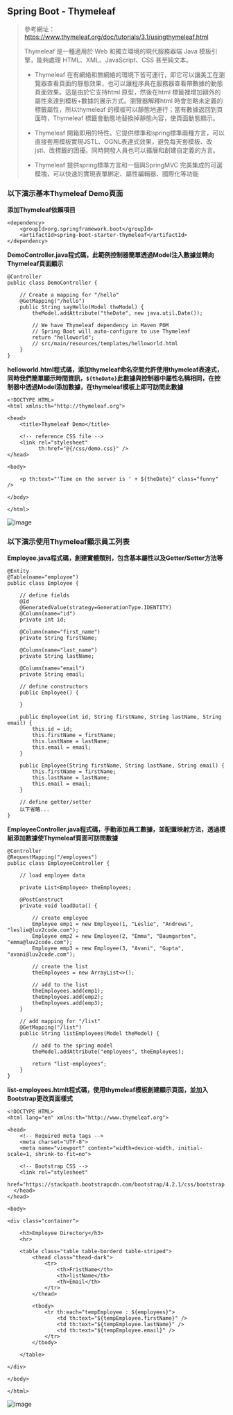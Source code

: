## Spring Boot - Thymeleaf
>參考網址：https://www.thymeleaf.org/doc/tutorials/3.1/usingthymeleaf.html
>
>Thymeleaf 是一種適用於 Web 和獨立環境的現代服務器端 Java 模板引擎，能夠處理 HTML、XML、JavaScript、CSS 甚至純文本。
>
>* Thymeleaf 在有網絡和無網絡的環境下皆可運行，即它可以讓美工在瀏覽器查看頁面的靜態效果，也可以讓程序員在服務器查看帶數據的動態頁面效果。這是由於它支持html 原型，然後在html 標籤裡增加額外的屬性來達到模板+數據的展示方式。瀏覽器解釋html 時會忽略未定義的標籤屬性，所以thymeleaf 的模板可以靜態地運行；當有數據返回到頁面時，Thymeleaf 標籤會動態地替換掉靜態內容，使頁面動態顯示。
>
>* Thymeleaf 開箱即用的特性。它提供標準和spring標準兩種方言，可以直接套用模板實現JSTL、OGNL表達式效果，避免每天套模板、改jstl、改標籤的困擾。同時開發人員也可以擴展和創建自定義的方言。
>* Thymeleaf 提供spring標準方言和一個與SpringMVC 完美集成的可選模塊，可以快速的實現表單綁定、屬性編輯器、國際化等功能

### 以下演示基本Thymeleaf Demo頁面
**添加Thymeleaf依賴項目**
```
<dependency>
	<groupId>org.springframework.boot</groupId>
	<artifactId>spring-boot-starter-thymeleaf</artifactId>
</dependency>
```

**DemoController.java程式碼，此範例控制器簡單透過Model注入數據並轉向Thymeleaf頁面顯示**
```
@Controller
public class DemoController {
	
	// Create a mapping for "/hello"
	@GetMapping("/hello")
	public String sayHello(Model theModel) {
		theModel.addAttribute("theDate", new java.util.Date());
		
		// We have Thymeleaf dependency in Maven POM
		// Spring Boot will auto-configure to use Thymeleaf
		return "helloworld";
		// src/main/resources/templates/helloworld.html
	}
}
```

**helloworld.html程式碼，添加thymeleaf命名空間允許使用thymeleaf表達式，同時我們簡單顯示時間資訊，`${theDate}`此數據與控制器中屬性名稱相同，在控制器中透過Model添加數據，在thymeleaf模板上即可訪問此數據**
```
<!DOCTYPE HTML>
<html xmlns:th="http://thymeleaf.org">

<head>
	<title>Thymeleaf Demo</title>
	
	<!-- reference CSS file -->
	<link rel="stylesheet"
		  th:href="@{/css/demo.css}" />
</head>

<body>

	<p th:text="'Time on the server is ' + ${theDate}" class="funny" />

</body>

</html>
```
![image](https://user-images.githubusercontent.com/101872264/224470797-f4025cf3-abc8-41be-ac04-11f5db56d21d.png)

### 以下演示使用Thymeleaf顯示員工列表

**Employee.java程式碼，創建實體類別，包含基本屬性以及Getter/Setter方法等**
```
@Entity
@Table(name="employee")
public class Employee {

	// define fields
	@Id
	@GeneratedValue(strategy=GenerationType.IDENTITY)
	@Column(name="id")
	private int id;
	
	@Column(name="first_name")
	private String firstName;
	
	@Column(name="last_name")
	private String lastName;
	
	@Column(name="email")
	private String email;
	
	// define constructors
	public Employee() {
		
	}
	
	public Employee(int id, String firstName, String lastName, String email) {
		this.id = id;
		this.firstName = firstName;
		this.lastName = lastName;
		this.email = email;
	}

	public Employee(String firstName, String lastName, String email) {
		this.firstName = firstName;
		this.lastName = lastName;
		this.email = email;
	}
	
	// define getter/setter
	以下省略...
}
```

**EmployeeController.java程式碼，手動添加員工數據，並配置映射方法，透過模組添加數據使Thymeleaf頁面可訪問數據**
```
@Controller
@RequestMapping("/employees")
public class EmployeeController {

	// load employee data
	
	private List<Employee> theEmployees;
	
	@PostConstruct
	private void loadData() {
		
		// create employee
		Employee emp1 = new Employee(1, "Leslie", "Andrews", "leslie@luv2code.com");
		Employee emp2 = new Employee(2, "Emma", "Baumgarten", "emma@luv2code.com");
		Employee emp3 = new Employee(3, "Avani", "Gupta", "avani@luv2code.com");
		
		// create the list
		theEmployees = new ArrayList<>();
		
		// add to the list
		theEmployees.add(emp1);
		theEmployees.add(emp2);
		theEmployees.add(emp3);
	}
	
	// add mapping for "/list"	
	@GetMapping("/list")
	public String listEmployees(Model theModel) {
		
		// add to the spring model
		theModel.addAttribute("employees", theEmployees);
		
		return "list-employees";
	}
}
```

**list-employees.htmlt程式碼，使用thymeleaf模板創建顯示頁面，並加入Bootstrap更改頁面樣式**
```
<!DOCTYPE HTML>
<html lang="en" xmlns:th="http://www.thymeleaf.org">

<head>
	<!-- Required meta tags -->
	<meta charset="UTF-8">
	<meta name="viewport" content="width=device-width, initial-scale=1, shrink-to-fit=no">
    
    <!-- Bootstrap CSS -->
    <link rel="stylesheet"
      href="https://stackpath.bootstrapcdn.com/bootstrap/4.2.1/css/bootstrap.min.css">
  </head>
</head>

<body>

<div class="container">

	<h3>Employee Directory</h3>
	<hr>
	
	<table class="table table-borderd table-striped">
		<thead class="thead-dark">
			<tr>
				<th>FristName</th>
				<th>listName</th>
				<th>Email</th>
			</tr>
		</thead>
		
		<tbody>
			<tr th:each="tempEmployee : ${employees}">
				<td th:text="${tempEmployee.firstName}" />
				<td th:text="${tempEmployee.lastName}" />
				<td th:text="${tempEmployee.email}" />
			</tr>
		</tbody>
	
	</table>
	
</div>

</body>

</html>
```
![image](https://user-images.githubusercontent.com/101872264/224471669-f9d303d2-981c-4c6f-97c8-e0ccd946e442.png)
